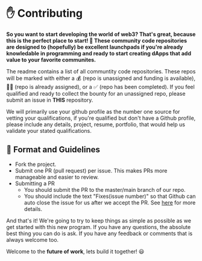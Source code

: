 # ✋ Contributing 

**So you want to start developing the world of web3? That's great, because this is the perfect place to start! 🙌 These community code repositories are designed to (hopefully) be excellent launchpads if you're already knowledable in programming and ready to start creating dApps that add value to your favorite communites.** 

The readme contains a list of all communtity code repositories. These repos will be marked with either a 💰 (repo is unassigned and funding is available), 🧑‍💻 (repo is already assigned), or a ✅ (repo has been completed). If you feel qualified and ready to collect the bounty for an unassigned repo, please submit an issue in **THIS** repository. 

We will primarily use your github profile as the number one source for vetting your qualifications, if you're qualified but don't have a Github profile, please include any details, project, resume, portfolio, that would help us validate your stated qualifications. 

## 📑 Format and Guidelines

- Fork the project.
- Submit one PR (pull request) per issue. This makes PRs more manageable and easier to review. 
- Submitting a PR
  - You should submit the PR to the master/main branch of our repo.
  - You should include the text "Fixes(issue number)" so that Github can auto close the issue for us after we accept the PR. See [here](https://docs.github.com/en/issues/tracking-your-work-with-issues/linking-a-pull-request-to-an-issue) for more details.

And that's it! We're going to try to keep things as simple as possible as we get started with this new program. If you have any questions, the absolute best thing you can do is ask. If you have any feedback or comments that is always welcome too. 

Welcome to the **future of work**, lets build it together! 😃
